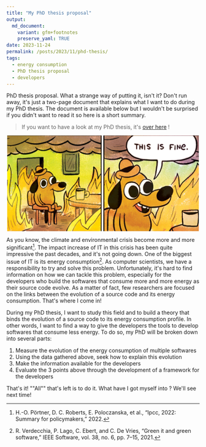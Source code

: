 ```yaml
---
title: "My PhD thesis proposal"
output:
  md_document:
    variant: gfm+footnotes
    preserve_yaml: TRUE
date: 2023-11-24
permalink: /posts/2023/11/phd-thesis/
tags:
  - energy consumption
  - PhD thesis proposal
  - developers
---
```


PhD thesis proposal. What a strange way of putting it, isn't it? Don't run away, it's just a two-page document that explains what I want to do during my PhD thesis. The document is available below but I wouldn't be surprised if you didn't want to read it so here is a short summary.

> If you want to have a look at my PhD thesis, it's [over here]("jeromemaquoi.github.io/files/PhD_thesis_proposal.pdf") !

<img src="/images/this-is-fine.jpg" style="display: block; margin: auto;" width="500"/>

As you know, the climate and environmental crisis become more and more significant[^1]. The impact increase of IT in this crisis has been quite impressive the past decades, and it's not going down. One of the biggest issue of IT is its energy consumption[^2]. As computer scientists, we have a responsibility to try and solve this problem. Unfortunately, it's hard to find information on how we can tackle this problem, especially for the developers who build the softwares that consume more and more energy as their source code evolve. As a matter of fact, few researchers are focused on the links between the evolution of a source code and its energy consumption. That's where I come in!

During my PhD thesis, I want to study this field and to build a theory that binds the evolution of a source code to its energy consumption profile. In other words, I want to find a way to give the developers the tools to develop softwares that consume less energy. To do so, my PhD will be broken down into several parts:

1. Measure the evolution of the energy consumption of multiple softwares
2. Using the data gathered above, seek how to explain this evolution
3. Make the information available for the developers
4. Evaluate the 3 points above through the development of a framework for the developers

That's it! ""All"" that's left is to do it. What have I got myself into ? We'll see next time!

[^1]: H.-O. Pörtner, D. C. Roberts, E. Poloczanska, et al., “Ipcc, 2022: Summary for policymakers,” 2022.
[^2]: R. Verdecchia, P. Lago, C. Ebert, and C. De Vries, “Green it and green software,” IEEE Software, vol. 38, no. 6, pp. 7–15, 2021.
